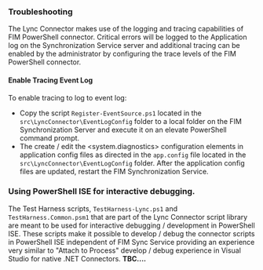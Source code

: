 ### Troubleshooting

The Lync Connector makes use of the logging and tracing capabilities of FIM PowerShell connector. Critical errors will be logged to the Application log on the Synchronization Service server and additional tracing can be enabled by the administrator by configuring the trace levels of the FIM PowerShell connector.

#### Enable Tracing Event Log

To enable tracing to log to event log:

* Copy the script `Register-EventSource.ps1` located in the `src\LyncConnector\EventLogConfig` folder to a local folder on the FIM Synchronization Server and execute it on an elevate PowerShell command prompt.
* The create / edit the <system.diagnostics> configuration elements in application config files as directed in the `app.config` file located in the `src\LyncConnector\EventLogConfig` folder. After the application config files are updated, restart the FIM Synchronization Service.

### Using PowerShell ISE for interactive debugging.

The Test Harness scripts, `TestHarness-Lync.ps1` and `TestHarness.Common.psm1` that are part of the Lync Connector script library are meant to be used for interactive debugging / development in PowerShell ISE. These scripts make it possible to develop / debug the connector scripts in PowerShell ISE independent of FIM Sync Service providing an experience very similar to "Attach to Process" develop / debug experience in Visual Studio for native .NET Connectors. **TBC....**

